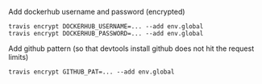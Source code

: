 Add dockerhub username and password (encrypted)

```
travis encrypt DOCKERHUB_USERNAME=... --add env.global
travis encrypt DOCKERHUB_PASSWORD=... --add env.global
```

Add github pattern (so that devtools install github does not hit the request limits)

```
travis encrypt GITHUB_PAT=... --add env.global
```